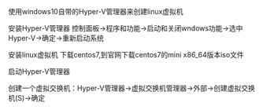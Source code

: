 使用windows10自带的Hyper-V管理器来创建linux虚拟机

安装Hyper-V管理器
控制面板->程序和功能->启动和关闭wndows功能->选中Hyper-V->确定->重新启动系统

安装linux虚拟机
下载centos7,到官网下载centos7的mini x86_64版本iso文件

启动Hyper-V管理器

创建一个虚拟交换机：Hyper-V管理器->虚拟交换机管理器->外部->创建虚拟交换机(S)->确定








